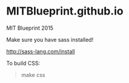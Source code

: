 MITBlueprint.github.io
======================

MIT Blueprint 2015

Make sure you have sass installed!

http://sass-lang.com/install

To build CSS:

> make css

